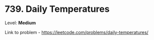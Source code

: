 # 739. Daily Temperatures

Level: **Medium**

Link to problem - https://leetcode.com/problems/daily-temperatures/
